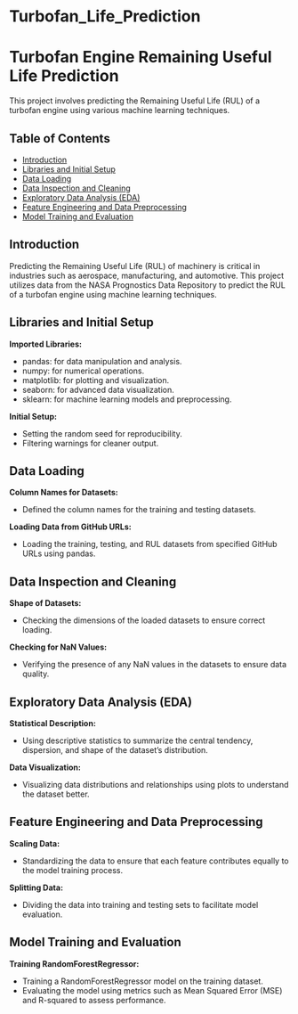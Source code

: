 # Turbofan_Life_Prediction

# Turbofan Engine Remaining Useful Life Prediction

This project involves predicting the Remaining Useful Life (RUL) of a turbofan engine using various machine learning techniques.

## Table of Contents
- [Introduction](#introduction)
- [Libraries and Initial Setup](#libraries-and-initial-setup)
- [Data Loading](#data-loading)
- [Data Inspection and Cleaning](#data-inspection-and-cleaning)
- [Exploratory Data Analysis (EDA)](#exploratory-data-analysis-eda)
- [Feature Engineering and Data Preprocessing](#feature-engineering-and-data-preprocessing)
- [Model Training and Evaluation](#model-training-and-evaluation)

## Introduction

Predicting the Remaining Useful Life (RUL) of machinery is critical in industries such as aerospace, manufacturing, and automotive. This project utilizes data from the NASA Prognostics Data Repository to predict the RUL of a turbofan engine using machine learning techniques.

## Libraries and Initial Setup

**Imported Libraries:**
- pandas: for data manipulation and analysis.
- numpy: for numerical operations.
- matplotlib: for plotting and visualization.
- seaborn: for advanced data visualization.
- sklearn: for machine learning models and preprocessing.

**Initial Setup:**
- Setting the random seed for reproducibility.
- Filtering warnings for cleaner output.

## Data Loading

**Column Names for Datasets:**
- Defined the column names for the training and testing datasets.

**Loading Data from GitHub URLs:**
- Loading the training, testing, and RUL datasets from specified GitHub URLs using pandas.

## Data Inspection and Cleaning

**Shape of Datasets:**
- Checking the dimensions of the loaded datasets to ensure correct loading.

**Checking for NaN Values:**
- Verifying the presence of any NaN values in the datasets to ensure data quality.

## Exploratory Data Analysis (EDA)

**Statistical Description:**
- Using descriptive statistics to summarize the central tendency, dispersion, and shape of the dataset’s distribution.

**Data Visualization:**
- Visualizing data distributions and relationships using plots to understand the dataset better.

## Feature Engineering and Data Preprocessing

**Scaling Data:**
- Standardizing the data to ensure that each feature contributes equally to the model training process.

**Splitting Data:**
- Dividing the data into training and testing sets to facilitate model evaluation.

## Model Training and Evaluation

**Training RandomForestRegressor:**
- Training a RandomForestRegressor model on the training dataset.
- Evaluating the model using metrics such as Mean Squared Error (MSE) and R-squared to assess performance.
